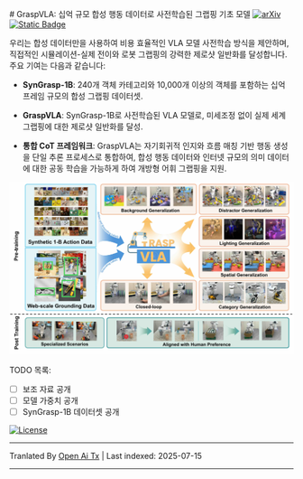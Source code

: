 <translate-content># GraspVLA: 십억 규모 합성 행동 데이터로 사전학습된 그랩핑 기초 모델
[![arXiv](https://img.shields.io/badge/arXiv-2505.03233-df2a2a.svg)](https://arxiv.org/pdf/2505.03233)
[![Static Badge](https://img.shields.io/badge/Project-Page-a)](https://pku-epic.github.io/GraspVLA-web/)

<!-- [Shengliang Deng](https://shengliangd.github.io/about/), [Mi Yan](https://miyandoris.github.io/), [Songlin Wei](https://songlin.github.io/), Haixin Ma, Yuxin Yang, [Jiayi Chen](https://jychen18.github.io/), Zhiqi Zhang, Taoyu Yang, Xuheng Zhang, [Heming Cui](https://i.cs.hku.hk/~heming/), [Zhizheng Zhang](https://scholar.google.com/citations?user=X7M0I8kAAAAJ&hl=en), [He Wang](https://hughw19.github.io/) -->

우리는 합성 데이터만을 사용하여 비용 효율적인 VLA 모델 사전학습 방식을 제안하며, 직접적인 시뮬레이션-실제 전이와 로봇 그랩핑의 강력한 제로샷 일반화를 달성합니다. 주요 기여는 다음과 같습니다:

- **SynGrasp-1B**: 240개 객체 카테고리와 10,000개 이상의 객체를 포함하는 십억 프레임 규모의 합성 그랩핑 데이터셋.

- **GraspVLA**: SynGrasp-1B로 사전학습된 VLA 모델로, 미세조정 없이 실제 세계 그랩핑에 대한 제로샷 일반화를 달성.

- **통합 CoT 프레임워크**: GraspVLA는 자기회귀적 인지와 흐름 매칭 기반 행동 생성을 단일 추론 프로세스로 통합하여, 합성 행동 데이터와 인터넷 규모의 의미 데이터에 대한 공동 학습을 가능하게 하여 개방형 어휘 그랩핑을 지원.

![teaser](https://raw.githubusercontent.com/PKU-EPIC/GraspVLA/main/./figs/teaser.jpg)

TODO 목록:
- [ ] 보조 자료 공개
- [ ] 모델 가중치 공개
- [ ] SynGrasp-1B 데이터셋 공개

[![License](https://licensebuttons.net/l/by-nc/4.0/88x31.png)](LICENSE)</translate-content>


---


Tranlated By [Open Ai Tx](https://github.com/OpenAiTx/OpenAiTx) | Last indexed: 2025-07-15


---